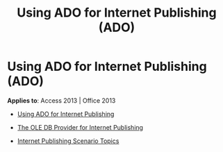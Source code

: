 ﻿---
title: Using ADO for Internet Publishing (ADO)
TOCTitle: Using ADO for Internet Publishing
ms:assetid: e5621d28-64be-44f3-ba6e-5de1d4ea9922
ms:mtpsurl: https://msdn.microsoft.com/library/JJ250165(v=office.15)
ms:contentKeyID: 48548358
ms.date: 09/18/2015
mtps_version: v=office.15
---

# Using ADO for Internet Publishing (ADO)


**Applies to**: Access 2013 | Office 2013



  - [Using ADO for Internet Publishing](using-ado-for-internet-publishing.md)

  - [The OLE DB Provider for Internet Publishing](the-ole-db-provider-for-internet-publishing.md)

  - [Internet Publishing Scenario Topics](internet-publishing-scenario-topics.md)

